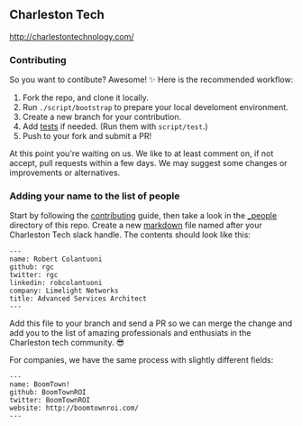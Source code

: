 ## Charleston Tech

http://charlestontechnology.com/

### Contributing

So you want to contibute? Awesome! :sparkles: Here is the recommended workflow:

1. Fork the repo, and clone it locally.
1. Run `./script/bootstrap` to prepare your local develoment environment.
1. Create a new branch for your contribution.
1. Add [tests](https://github.com/charlestontechnology/charlestontechnology.github.io/tree/master/test) if needed. (Run them with `script/test`.)
1. Push to your fork and submit a PR!

At this point you're waiting on us. We like to at least comment on, if not accept, pull requests within a few days. We may suggest some changes or improvements or alternatives.

### Adding your name to the list of people

Start by following the [contributing](#contributing) guide, then take a look in the [_people](https://github.com/charlestontechnology/charlestontechnology.github.io/tree/master/_people) directory of this repo. Create a new [markdown](https://guides.github.com/features/mastering-markdown/) file named after your Charleston Tech slack handle. The contents should look like this:

```
---
name: Robert Colantuoni
github: rgc
twitter: rgc
linkedin: robcolantuoni
company: Limelight Networks
title: Advanced Services Architect
---
```

Add this file to your branch and send a PR so we can merge the change and add you to the list of amazing professionals and enthusiats in the Charleston tech community. :sunglasses:

For companies, we have the same process with slightly different fields:

```
---
name: BoomTown!
github: BoomTownROI
twitter: BoomTownROI
website: http://boomtownroi.com/
---
```

